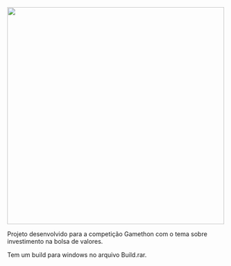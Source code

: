 <img width="500" src="./Presentation.gif">

Projeto desenvolvido para a competição Gamethon com o tema sobre investimento na bolsa de valores.

Tem um build para windows no arquivo Build.rar.
